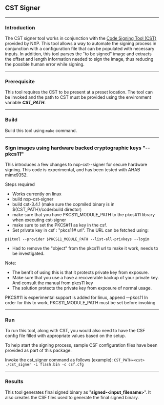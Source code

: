 ## CST Signer

---

### Introduction
The CST signer tool works in conjunction with the [Code Signing Tool (CST)](https://www.nxp.com/webapp/Download?colCode=IMX_CST_TOOL_NEW&appType=license&location=null)
provided by NXP. This tool allows a way to automate the signing process in 
conjunction with a configuration file that can be populated with necessary 
inputs. In addition, this tool parses the "to be signed" image and extracts the 
offset and length information needed to sign the image, thus reducing the 
possible human error while signing.

---

### Prerequisite
This tool requires the CST to be present at a preset location. The tool can be 
invoked and the path to CST must be provided using the environment variable 
***CST_PATH***.

---

### Build

Build this tool using `make` command.

---

### Sign images using hardware backed cryptographic keys "--pkcs11"
This introduces a few changes to nxp-cst--signer for secure hardware signing.
This code is experimental, and has been tested with AHAB mimx9352.

Steps required 
- Works currently on linux
- build nxp-cst-signer
- build cst-3.4.1 (make sure the copmiled binary is in ${CST_PATH}/code/build director)
- make sure that you have PKCS11_MODULE_PATH to the pkcs#11 library when executing cst-signer
- make sure to set the PKCS#11 as key in the csf.
- Set private key in csf : "pkcs11# url". The URL can be fetched using: 
```
p11tool --provider $PKCS11_MODULE_PATH --list-all-privkeys --login 
```
- Had to remove the "object" from the pkcs11 url to make it work, needs to be investigated.

Note: 
- The benfit of using this is that it protects private key from exposure.
- Make sure that you use a have a recoverable backup of your private key. And consult the manual from pkcs11 key
- The solution protects the private key from exposure of normal usage.

PKCS#11 is experimental support is added for linux, append --pkcs11
In order for this to work, PKCS11_MODULE_PATH must be set before invoking 

----

### Run

To run this tool, along with CST, you would also need to have the CSF config 
file filled with appropriate values based on the setup.

To help start the signing process, sample CSF configuration files have been 
provided as part of this package.

Invoke the cst_signer command as follows (example):
`CST_PATH=<cst> ./cst_signer -i flash.bin -c csf.cfg`

---

### Results

This tool generates final signed binary as "**signed-\<input_filename\>**". It 
also creates the CSF files used to generate the final signed binary.
